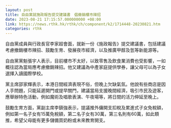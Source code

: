 ```yaml
---
layout: post
title: 自由黨就施政報告提交建議書　倡撤銷樓市辣招
date: 2023-08-21 17:15:57.000000000 +08:00
link: https://news.rthk.hk/rthk/ch/component/k2/1714448-20230821.htm
categories: rthk
---
```


自由黨成員與行政長官李家超會面，就新一份《施政報告》提交建議書，包括建議考慮撤銷樓市辣招、鼓勵生育、發展夜市經濟，以及推廣甲醇及氫等新能源等。

自由黨黨魁張宇人表示，目前樓市不太好，以致零售及飲食業消費也受影響，一如概往認為當局應考慮撤銷辣招。他又建議為中產家庭提供學券，讓父母可以為子女選擇入讀國際學校。

黨主席邵家輝表示，本港日間經濟表現不俗，但晚上欠缺氣氛。他說有些商店是因人手問題，只能延遲開門或提早關門，建議當局支援晚間經濟，吸引市民及遊客，應舉辦特色活動，例如魔術及唱歌表演、午夜場等，將日間的活力伸延至晚上。

鼓勵生育方面，黨副主席李鎮強表示，提議推外傭開支扣稅及累進式子女免稅額，例如第一名子女有15萬免稅額，第二名子女有30萬，第三名則有60萬，如此類推，希望父母能有更多儲備買奶粉或未來教育開支。

